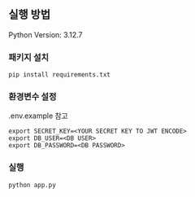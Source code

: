 ## 실행 방법

Python Version: 3.12.7

### 패키지 설치
```
pip install requirements.txt
```

### 환경변수 설정

.env.example 참고

```
export SECRET_KEY=<YOUR SECRET KEY TO JWT ENCODE>
export DB_USER=<DB USER>
export DB_PASSWORD=<DB PASSWORD>
```

### 실행
```
python app.py
```